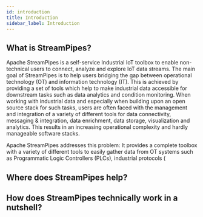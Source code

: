 ```yaml
---
id: introduction
title: Introduction
sidebar_label: Introduction
---
```


## What is StreamPipes?

Apache StreamPipes is a self-service Industrial IoT toolbox to enable non-technical users to connect, analyze and explore IoT data streams. The main goal of StreamPipes is to help users bridging the gap between operational technology (OT) and information technology (IT). This is achieved by providing a set of tools which help to make industrial data accessible for downstream tasks such as data analytics and condition monitoring.
When working with industrial data and especially when building upon an open source stack for such tasks, users are often faced with the management and integration of a variety of different tools for data connectivity, messaging & integration, data enrichment, data storage, visualization and analytics. This results in an increasing operational complexity and hardly manageable software stacks.

Apache StreamPipes addresses this problem: It provides a complete toolbox with a variety of different tools to easily gather data from OT systems such as Programmatic Logic Controllers (PLCs), industrial protocols (


## Where does StreamPipes help?


## How does StreamPipes technically work in a nutshell?


